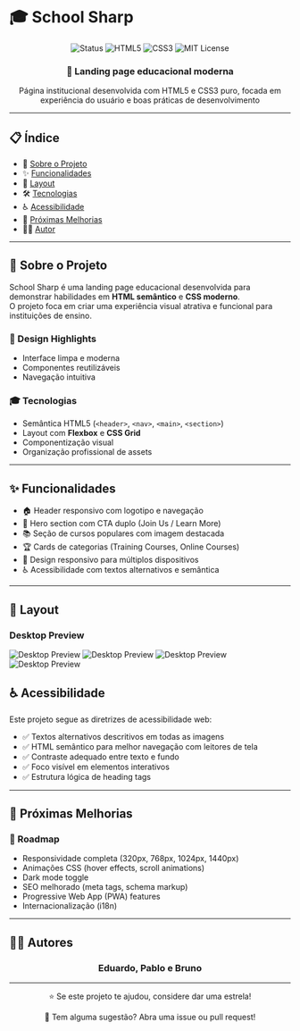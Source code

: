 # 🎓 School Sharp

<div align="center">
  <img src="https://img.shields.io/badge/status-completed-success?style=for-the-badge" alt="Status">
  <img src="https://img.shields.io/badge/HTML-5-E34F26?style=for-the-badge&logo=html5&logoColor=white" alt="HTML5">
  <img src="https://img.shields.io/badge/CSS-3-1572B6?style=for-the-badge&logo=css3&logoColor=white" alt="CSS3">
  <img src="https://img.shields.io/badge/License-MIT-yellow?style=for-the-badge" alt="MIT License">
</div>

<div align="center">
  <h3>🚀 Landing page educacional moderna</h3>
  <p>Página institucional desenvolvida com HTML5 e CSS3 puro, focada em experiência do usuário e boas práticas de desenvolvimento</p>
</div>

---

## 📋 Índice
- 🎯 [Sobre o Projeto](#-sobre-o-projeto)
- ✨ [Funcionalidades](#-funcionalidades)
- 🎨 [Layout](#-layout)
- 🛠️ [Tecnologias](#️-tecnologias)
- ♿ [Acessibilidade](#-acessibilidade)
- 🌱 [Próximas Melhorias](#-próximas-melhorias)
- 👨‍💻 [Autor](#-autor)

---

## 🎯 Sobre o Projeto
School Sharp é uma landing page educacional desenvolvida para demonstrar habilidades em **HTML semântico** e **CSS moderno**.  
O projeto foca em criar uma experiência visual atrativa e funcional para instituições de ensino.

### 🎨 Design Highlights
- Interface limpa e moderna  
- Componentes reutilizáveis  
- Navegação intuitiva  

### 🎓 Tecnologias
- Semântica HTML5 (`<header>`, `<nav>`, `<main>`, `<section>`)  
- Layout com **Flexbox** e **CSS Grid**  
- Componentização visual  
- Organização profissional de assets  

---

## ✨ Funcionalidades
- 🏠 Header responsivo com logotipo e navegação  
- 🎯 Hero section com CTA duplo (Join Us / Learn More)  
- 📚 Seção de cursos populares com imagem destacada  
- 🏆 Cards de categorias (Training Courses, Online Courses)  
- 📱 Design responsivo para múltiplos dispositivos  
- ♿ Acessibilidade com textos alternativos e semântica  

---

## 🎨 Layout
### Desktop Preview
![Desktop Preview](./docs/design-01.jpg)
![Desktop Preview](./docs/design-02.jpg)
![Desktop Preview](./docs/design-03.jpg)
![Desktop Preview](./docs/design-04.jpg)

    
## ♿ Acessibilidade

Este projeto segue as diretrizes de acessibilidade web:

- ✅ Textos alternativos descritivos em todas as imagens  
- ✅ HTML semântico para melhor navegação com leitores de tela  
- ✅ Contraste adequado entre texto e fundo  
- ✅ Foco visível em elementos interativos  
- ✅ Estrutura lógica de heading tags  

---

## 🌱 Próximas Melhorias

### 🎯 Roadmap
- Responsividade completa (320px, 768px, 1024px, 1440px)  
- Animações CSS (hover effects, scroll animations)  
- Dark mode toggle  
- SEO melhorado (meta tags, schema markup)  
- Progressive Web App (PWA) features  
- Internacionalização (i18n)  

---

## 👨‍💻 Autores
<div align="center">
  <h3>Eduardo, Pablo e Bruno</h3>
</div>


---

<div align="center">
  <p>⭐ Se este projeto te ajudou, considere dar uma estrela!</p>
  <p>💬 Tem alguma sugestão? Abra uma issue ou pull request!</p>
</div>
